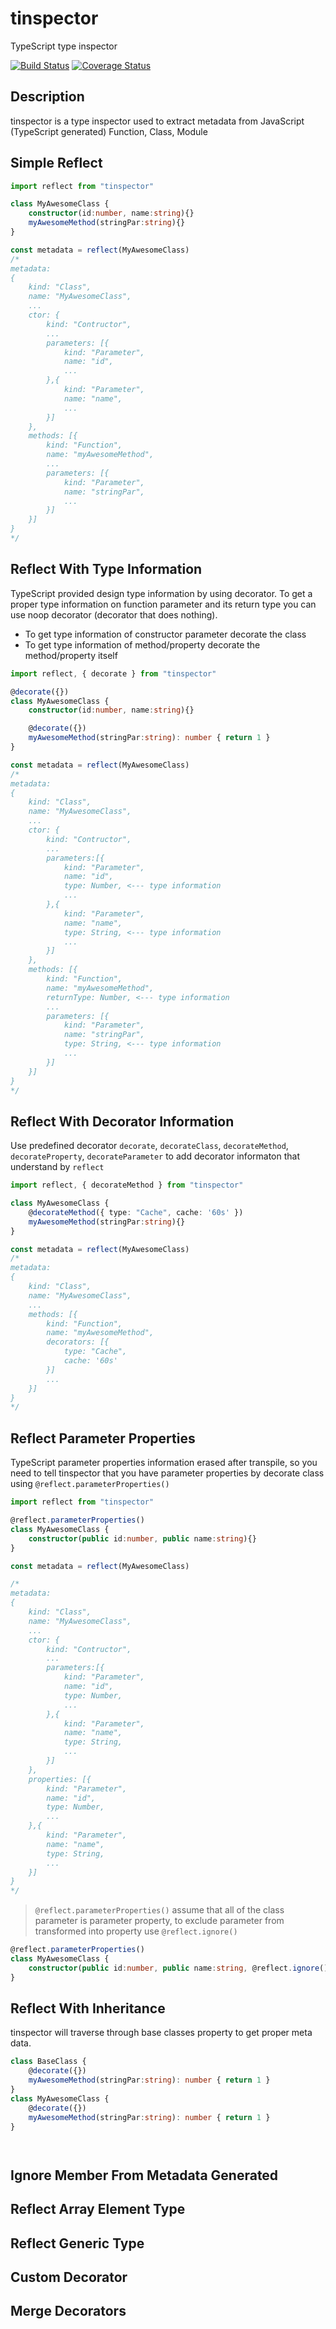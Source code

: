 # tinspector
TypeScript type inspector

[![Build Status](https://travis-ci.org/ktutnik/tinspector.svg?branch=master)](https://travis-ci.org/ktutnik/tinspector)
[![Coverage Status](https://coveralls.io/repos/github/ktutnik/tinspector/badge.svg?branch=master)](https://coveralls.io/github/ktutnik/tinspector?branch=master)

## Description
tinspector is a type inspector used to extract metadata from JavaScript (TypeScript generated) Function, Class, Module


## Simple Reflect

```typescript
import reflect from "tinspector"

class MyAwesomeClass {
    constructor(id:number, name:string){}
    myAwesomeMethod(stringPar:string){}
}

const metadata = reflect(MyAwesomeClass)
/*
metadata: 
{
    kind: "Class",
    name: "MyAwesomeClass",
    ...
    ctor: {
        kind: "Contructor",
        ...
        parameters: [{
            kind: "Parameter",
            name: "id",
            ...
        },{
            kind: "Parameter",
            name: "name",
            ...
        }]
    },
    methods: [{
        kind: "Function",
        name: "myAwesomeMethod",
        ...
        parameters: [{
            kind: "Parameter",
            name: "stringPar",
            ...
        }]
    }]
}
*/
```

## Reflect With Type Information
TypeScript provided design type information by using decorator. 
To get a proper type information on function parameter and its return type 
you can use noop decorator (decorator that does nothing).
* To get type information of constructor parameter decorate the class
* To get type information of method/property decorate the method/property itself

```typescript
import reflect, { decorate } from "tinspector"

@decorate({})
class MyAwesomeClass {
    constructor(id:number, name:string){}

    @decorate({})
    myAwesomeMethod(stringPar:string): number { return 1 }
}

const metadata = reflect(MyAwesomeClass)
/*
metadata: 
{
    kind: "Class",
    name: "MyAwesomeClass",
    ...
    ctor: {
        kind: "Contructor",
        ...
        parameters:[{
            kind: "Parameter",
            name: "id",
            type: Number, <--- type information
            ...
        },{
            kind: "Parameter",
            name: "name",
            type: String, <--- type information
            ...
        }]
    },
    methods: [{
        kind: "Function",
        name: "myAwesomeMethod",
        returnType: Number, <--- type information
        ...
        parameters: [{
            kind: "Parameter",
            name: "stringPar",
            type: String, <--- type information
            ...
        }]
    }]
}
*/
```

## Reflect With Decorator Information
Use predefined decorator `decorate`, `decorateClass`, `decorateMethod`, `decorateProperty`, `decorateParameter` to add 
decorator informaton that understand by `reflect`

```typescript
import reflect, { decorateMethod } from "tinspector"

class MyAwesomeClass {
    @decorateMethod({ type: "Cache", cache: '60s' })
    myAwesomeMethod(stringPar:string){}
}

const metadata = reflect(MyAwesomeClass)
/*
metadata: 
{
    kind: "Class",
    name: "MyAwesomeClass",
    ...
    methods: [{
        kind: "Function",
        name: "myAwesomeMethod",
        decorators: [{ 
            type: "Cache", 
            cache: '60s' 
        }] 
        ...
    }]
}
*/
```

## Reflect Parameter Properties
TypeScript parameter properties information erased after transpile, so you need to tell tinspector 
that you have parameter properties by decorate class using `@reflect.parameterProperties()`

```typescript
import reflect from "tinspector"

@reflect.parameterProperties()
class MyAwesomeClass {
    constructor(public id:number, public name:string){}
}

const metadata = reflect(MyAwesomeClass)

/*
metadata: 
{
    kind: "Class",
    name: "MyAwesomeClass",
    ...
    ctor: {
        kind: "Contructor",
        ...
        parameters:[{
            kind: "Parameter",
            name: "id",
            type: Number,
            ...
        },{
            kind: "Parameter",
            name: "name",
            type: String,
            ...
        }]
    },
    properties: [{
        kind: "Parameter",
        name: "id",
        type: Number,
        ...
    },{
        kind: "Parameter",
        name: "name",
        type: String,
        ...
    }]
}
*/
```

> `@reflect.parameterProperties()` assume that all of the class parameter is parameter property, 
> to exclude parameter from transformed into property use `@reflect.ignore()`

```typescript
@reflect.parameterProperties()
class MyAwesomeClass {
    constructor(public id:number, public name:string, @reflect.ignore() nonProperty:string){}
}
```

## Reflect With Inheritance
tinspector will traverse through base classes property to get proper meta data.

```typescript
class BaseClass {
    @decorate({})
    myAwesomeMethod(stringPar:string): number { return 1 }
}
class MyAwesomeClass {
    @decorate({})
    myAwesomeMethod(stringPar:string): number { return 1 }
}




```

## Ignore Member From Metadata Generated

## Reflect Array Element Type

## Reflect Generic Type

## Custom Decorator 

## Merge Decorators